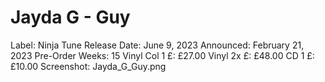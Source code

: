 # Jayda G - Guy

Label: Ninja Tune
Release Date: June 9, 2023
Announced: February 21, 2023
Pre-Order Weeks: 15
Vinyl Col 1 £: £27.00
Vinyl 2x £: £48.00
CD 1 £: £10.00
Screenshot: Jayda_G_Guy.png